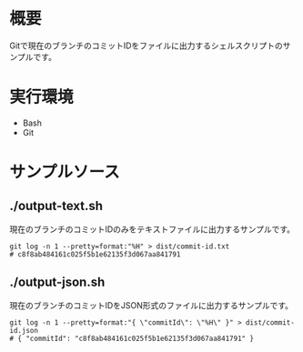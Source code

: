 # 概要

Gitで現在のブランチのコミットIDをファイルに出力するシェルスクリプトのサンプルです。  

# 実行環境

* Bash
* Git

# サンプルソース

## ./output-text.sh

現在のブランチのコミットIDのみをテキストファイルに出力するサンプルです。

```shell
git log -n 1 --pretty=format:"%H" > dist/commit-id.txt
# c8f8ab484161c025f5b1e62135f3d067aa841791
```

## ./output-json.sh

現在のブランチのコミットIDをJSON形式のファイルに出力するサンプルです。

```shell
git log -n 1 --pretty=format:"{ \"commitId\": \"%H\" }" > dist/commit-id.json
# { "commitId": "c8f8ab484161c025f5b1e62135f3d067aa841791" }
```
